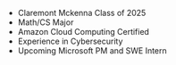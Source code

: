 - Claremont Mckenna Class of 2025
- Math/CS Major
- Amazon Cloud Computing Certified
- Experience in Cybersecurity
- Upcoming Microsoft PM and SWE Intern

<!---
jacksonts47/jacksonts47 is a ✨ special ✨ repository because its `README.md` (this file) appears on your GitHub profile.
You can click the Preview link to take a look at your changes.
--->
